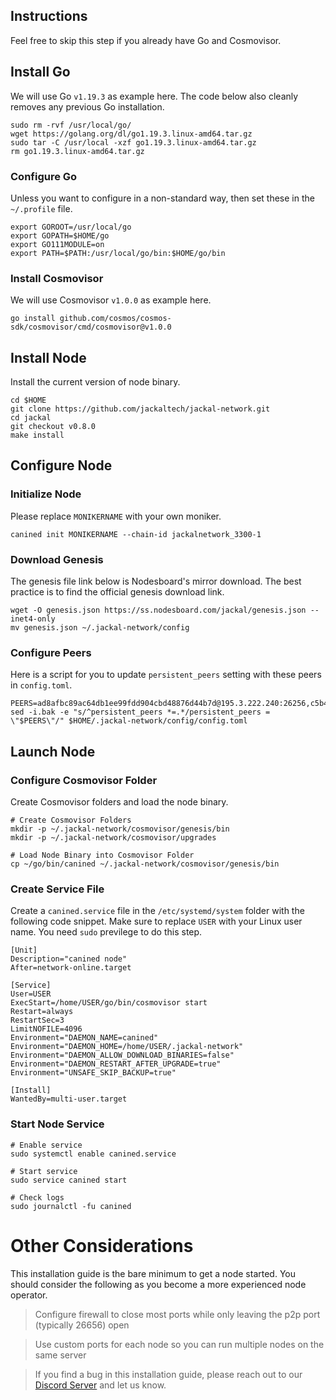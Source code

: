 ## Instructions
Feel free to skip this step if you already have Go and Cosmovisor.


## Install Go
We will use Go `v1.19.3` as example here. The code below also cleanly removes any previous Go installation.

```
sudo rm -rvf /usr/local/go/
wget https://golang.org/dl/go1.19.3.linux-amd64.tar.gz
sudo tar -C /usr/local -xzf go1.19.3.linux-amd64.tar.gz
rm go1.19.3.linux-amd64.tar.gz
```

### Configure Go
Unless you want to configure in a non-standard way, then set these in the `~/.profile` file.

```
export GOROOT=/usr/local/go
export GOPATH=$HOME/go
export GO111MODULE=on
export PATH=$PATH:/usr/local/go/bin:$HOME/go/bin
```


### Install Cosmovisor
We will use Cosmovisor `v1.0.0` as example here.

```
go install github.com/cosmos/cosmos-sdk/cosmovisor/cmd/cosmovisor@v1.0.0
```

## Install Node
Install the current version of node binary.

```
cd $HOME
git clone https://github.com/jackaltech/jackal-network.git
cd jackal
git checkout v0.8.0
make install
```

## Configure Node
### Initialize Node
Please replace `MONIKERNAME` with your own moniker.

```
canined init MONIKERNAME --chain-id jackalnetwork_3300-1
```

### Download Genesis
The genesis file link below is Nodesboard's mirror download. The best practice is to find the official genesis download link.

```
wget -O genesis.json https://ss.nodesboard.com/jackal/genesis.json --inet4-only
mv genesis.json ~/.jackal-network/config
```

### Configure Peers
Here is a script for you to update `persistent_peers` setting with these peers in `config.toml`.
```
PEERS=ad8afbc89ac64db1ee99fdd904cbd48876d44b7d@195.3.222.240:26256,c5b43622ecd7413dd41905f6f8f5b5befd299ced@65.109.65.210:32656,c2842c76779913e05fa4256e3caab852e1782951@202.61.194.254:60756,9bcaee1ad957fa75f60a6dd9d8870e53220794a9@104.37.187.214:60756,e0740626622af6f64c5c71cc8a2723bfc7eedf66@99.241.52.117:26456,d9bfa29e0cf9c4ce0cc9c26d98e5d97228f93b0b@65.109.88.38:37656,ee2ef67b49cbc7b4af7ff0b7321870a5d9ae69a5@65.108.138.80:17556,0daa5dcda773b1d3842ba2881cf27aab519a2cac@54.36.108.222:28656,af774f532cf4b53528b0c418d01dbec549207841@162.19.84.205:26656,519f2b648a2a8794ac33b195f39b6d836e09f8f2@131.153.154.13:26656,f3b96273f3b1a7d2594851badd4302f16db81cfa@23.29.55.92:26656,13cf937bc1525c587fa82b441013995238d68a6e@143.42.114.129:26656,55bbee79c024a5032222ee4cac0d932c4033c63a@142.132.209.97:26656,976d837d399c0914cca7ba81fcd554b1f3d7a7bd@216.209.198.116:26656
sed -i.bak -e "s/^persistent_peers *=.*/persistent_peers = \"$PEERS\"/" $HOME/.jackal-network/config/config.toml
```

## Launch Node
### Configure Cosmovisor Folder
Create Cosmovisor folders and load the node binary.

```
# Create Cosmovisor Folders
mkdir -p ~/.jackal-network/cosmovisor/genesis/bin
mkdir -p ~/.jackal-network/cosmovisor/upgrades

# Load Node Binary into Cosmovisor Folder
cp ~/go/bin/canined ~/.jackal-network/cosmovisor/genesis/bin
```

### Create Service File
Create a `canined.service` file in the `/etc/systemd/system` folder with the following code snippet. Make sure to replace `USER` with your Linux user name. You need `sudo` previlege to do this step.

```
[Unit]
Description="canined node"
After=network-online.target

[Service]
User=USER
ExecStart=/home/USER/go/bin/cosmovisor start
Restart=always
RestartSec=3
LimitNOFILE=4096
Environment="DAEMON_NAME=canined"
Environment="DAEMON_HOME=/home/USER/.jackal-network"
Environment="DAEMON_ALLOW_DOWNLOAD_BINARIES=false"
Environment="DAEMON_RESTART_AFTER_UPGRADE=true"
Environment="UNSAFE_SKIP_BACKUP=true"

[Install]
WantedBy=multi-user.target
```

### Start Node Service
```
# Enable service
sudo systemctl enable canined.service

# Start service
sudo service canined start

# Check logs
sudo journalctl -fu canined
```

# Other Considerations
This installation guide is the bare minimum to get a node started. You should consider the following as you become a more experienced node operator.



> Configure firewall to close most ports while only leaving the p2p port (typically 26656) open

> Use custom ports for each node so you can run multiple nodes on the same server

> If you find a bug in this installation guide, please reach out to our [Discord Server](https://dc.nodesboard.com) and let us know.
